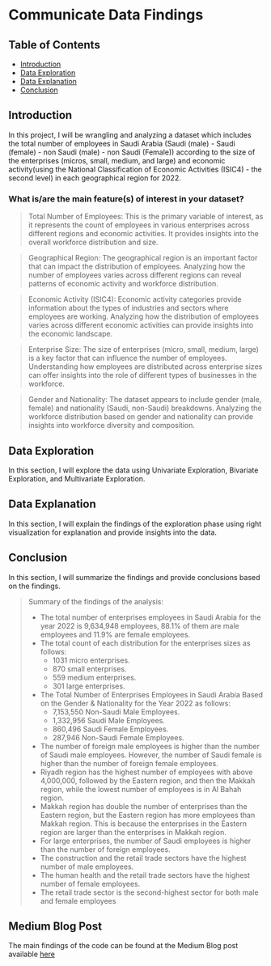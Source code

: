 # Communicate Data Findings

## Table of Contents

<ul>
<li><a href="#intro">Introduction</a></li>
<li><a href="#exploration">Data Exploration</a>
<li><a href="#explanation">Data Explanation</a></li>
<li><a href="#conclusion">Conclusion</a></li>
</ul>

<a id='intro'></a>

## Introduction

In this project, I will be wrangling and analyzing a dataset which includes the total number of employees in Saudi Arabia (Saudi (male) - Saudi (female) - non Saudi (male) - non Saudi (Female)) according to the size of the enterprises (micros, small, medium, and large) and economic activity(using the National Classification of Economic Activities (ISIC4) - the second level) in each geographical region for 2022.

### What is/are the main feature(s) of interest in your dataset?

> Total Number of Employees: This is the primary variable of interest, as it represents the count of employees in various enterprises across different regions and economic activities. It provides insights into the overall workforce distribution and size.

> Geographical Region: The geographical region is an important factor that can impact the distribution of employees. Analyzing how the number of employees varies across different regions can reveal patterns of economic activity and workforce distribution.

> Economic Activity (ISIC4): Economic activity categories provide information about the types of industries and sectors where employees are working. Analyzing how the distribution of employees varies across different economic activities can provide insights into the economic landscape.

> Enterprise Size: The size of enterprises (micro, small, medium, large) is a key factor that can influence the number of employees. Understanding how employees are distributed across enterprise sizes can offer insights into the role of different types of businesses in the workforce.

> Gender and Nationality: The dataset appears to include gender (male, female) and nationality (Saudi, non-Saudi) breakdowns. Analyzing the workforce distribution based on gender and nationality can provide insights into workforce diversity and composition.

<a id='exploration'></a>

## Data Exploration

In this section, I will explore the data using Univariate Exploration, Bivariate Exploration, and Multivariate Exploration.

<a id='explanation'></a>

## Data Explanation

In this section, I will explain the findings of the exploration phase using right visualization for explanation and provide insights into the data.

<a id='conclusion'></a>

## Conclusion

In this section, I will summarize the findings and provide conclusions based on the findings.

> Summary of the findings of the analysis:
>
> - The total number of enterprises employees in Saudi Arabia for the year 2022 is 9,634,948 employees, 88.1% of them are male employees and 11.9% are female employees.
> - The total count of each distribution for the enterprises sizes as follows:
>   - 1031 micro enterprises.
>   - 870 small enterprises.
>   - 559 medium enterprises.
>   - 301 large enterprises.
> - The Total Number of Enterprises Employees in Saudi Arabia Based on the Gender & Nationality for the Year 2022 as follows:
>   - 7,153,550 Non-Saudi Male Employees.
>   - 1,332,956 Saudi Male Employees.
>   - 860,496 Saudi Female Employees.
>   - 287,946 Non-Saudi Female Employees.
> - The number of foreign male employees is higher than the number of Saudi male employees. However, the number of Saudi female is higher than the number of foreign female employees.
> - Riyadh region has the highest number of employees with above 4,000,000, followed by the Eastern region, and then the Makkah region, while the lowest number of employees is in Al Bahah region.
> - Makkah region has double the number of enterprises than the Eastern region, but the Eastern region has more employees than Makkah region. This is because the enterprises in the Eastern region are larger than the enterprises in Makkah region.
> - For large enterprises, the number of Saudi employees is higher than the number of foreign employees.
> - The construction and the retail trade sectors have the highest number of male employees.
> - The human health and the retail trade sectors have the highest number of female employees.
> - The retail trade sector is the second-highest sector for both male and female employees

## Medium Blog Post

The main findings of the code can be found at the Medium Blog post available [here](https://medium.com/@alsubaie_os/unveiling-the-workforce-analysis-of-saudi-arabias-employment-landscape-in-2022-03815b08b009)
